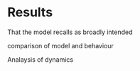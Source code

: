 # Results

That the model recalls as broadly intended

comparison of model and behaviour

Analaysis of dynamics
